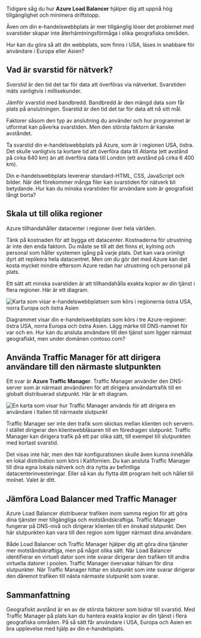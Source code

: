 Tidigare såg du hur **Azure Load Balancer** hjälper dig att uppnå hög tillgänglighet och minimera driftstopp.

Även om din e-handelswebbplats är mer tillgänglig löser det problemet med svarstider skapar inte återhämtningsförmåga i olika geografiska områden.

Hur kan du göra så att din webbplats, som finns i USA, läses in snabbare för användare i Europa eller Asien?

## <a name="what-is-network-latency"></a>Vad är svarstid för nätverk?

_Svarstid_ är den tid det tar för data att överföras via nätverket. Svarstiden mäts vanligtvis i millisekunder.

Jämför svarstid med bandbredd. Bandbredd är den mängd data som får plats på anslutningen. Svarstid är den tid det tar för data att nå sitt mål.

Faktorer såsom den typ av anslutning du använder och hur programmet är utformat kan påverka svarstiden. Men den största faktorn är kanske avståndet.

Ta svarstid din e-handelswebbplats på Azure, som är i regionen USA, östra. Det skulle vanligtvis ta kortare tid att överföra data till Atlanta (ett avstånd på cirka 640 km) än att överföra data till London (ett avstånd på cirka 6 400 km).

Din e-handelswebbplats levererar standard-HTML, CSS, JavaScript och bilder. När det förekommer många filer kan svarstiden för nätverk bli betydande. Hur kan du minska svarstiden för användare som är geografiskt långt borta?

## <a name="scale-out-to-different-regions"></a>Skala ut till olika regioner

Azure tillhandahåller datacenter i regioner över hela världen.

Tänk på kostnaden för att bygga ett datacenter. Kostnaderna för utrustning är inte den enda faktorn. Du måste se till att det finns el, kylning och personal som håller systemen igång på varje plats. Det kan vara orimligt dyrt att replikera hela datacentret. Men om du gör det med Azure kan det kosta mycket mindre eftersom Azure redan har utrustning och personal på plats.

Ett sätt att minska svarstiden är att tillhandahålla exakta kopior av din tjänst i flera regioner. Här är ett diagram.

![Karta som visar e-handelswebbplatsen som körs i regionerna östra USA, norra Europa och östra Asien](../media-draft/global-deployment.png)

Diagrammet visar din e-handelswebbplats som körs i tre Azure-regioner: östra USA, norra Europa och östra Asien. Lägg märke till DNS-namnet för var och en. Hur kan du ansluta användare till den tjänst som ligger närmast geografiskt, men under domänen contoso.com?

## <a name="use-traffic-manager-to-route-users-to-the-closest-endpoint"></a>Använda Traffic Manager för att dirigera användare till den närmaste slutpunkten

Ett svar är **Azure Traffic Manager**. Traffic Manager använder den DNS-server som är närmast användaren för att dirigera användartrafik till en globalt distribuerad slutpunkt. Här är ett diagram.

![En karta som visar hur Traffic Manager används för att dirigera en användare i Italien till närmaste slutpunkt](../media-draft/traffic-manager.png)

Traffic Manager ser inte den trafik som skickas mellan klienten och servern. I stället dirigerar den klientwebbläsaren till en föredragen slutpunkt. Traffic Manager kan dirigera trafik på ett par olika sätt, till exempel till slutpunkten med kortast svarstid.

Det visas inte här, men den här konfigurationen skulle även kunna innehålla en lokal distribution som körs i Kalifornien. Du kan ansluta Traffic Manager till dina egna lokala nätverk och dra nytta av befintliga datacenterinvesteringar. Eller så kan du flytta ditt program helt och hållet till molnet. Valet är ditt.

## <a name="compare-load-balancer-to-traffic-manager"></a>Jämföra Load Balancer med Traffic Manager

Azure Load Balancer distribuerar trafiken inom samma region för att göra dina tjänster mer tillgängliga och motståndskraftiga. Traffic Manager fungerar på DNS-nivå och dirigerar klienten till en önskad slutpunkt. Den här slutpunkten kan vara till den region som ligger närmast dina användare.

Både Load Balancer och Traffic Manager hjälper dig att göra dina tjänster mer motståndskraftiga, men på något olika sätt. När Load Balancer identifierar en virtuell dator som inte svarar dirigerar den trafiken till andra virtuella datorer i poolen. Traffic Manager övervakar hälsan för dina slutpunkter. När Traffic Manager hittar en slutpunkt som inte svarar dirigerar den däremot trafiken till nästa närmaste slutpunkt som svarar.

## <a name="summary"></a>Sammanfattning

Geografiskt avstånd är en av de största faktorer som bidrar till svarstid. Med Traffic Manager på plats kan du hantera exakta kopior av din tjänst i flera geografiska områden. På så sätt får användare i USA, Europa och Asien en bra upplevelse med hjälp av din e-handelsplats.
